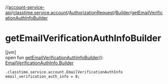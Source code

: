 //[account-service-api](../../../../index.md)/[classtime.service.account](../../index.md)/[AuthorizationRequest](../index.md)/[Builder](index.md)/[getEmailVerificationAuthInfoBuilder](get-email-verification-auth-info-builder.md)

# getEmailVerificationAuthInfoBuilder

[jvm]\
open fun [getEmailVerificationAuthInfoBuilder](get-email-verification-auth-info-builder.md)(): [EmailVerificationAuthInfo.Builder](../../-email-verification-auth-info/-builder/index.md)

`.classtime.service.account.EmailVerificationAuthInfo email_verification_auth_info = 8;`
